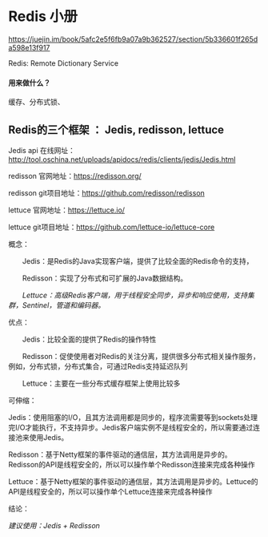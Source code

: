 # Redis 小册

https://juejin.im/book/5afc2e5f6fb9a07a9b362527/section/5b336601f265da598e13f917



Redis: Remote Dictionary Service

####  用来做什么？

 缓存、分布式锁、



## Redis的三个框架 ： Jedis, redisson, lettuce 



Jedis api 在线网址：http://tool.oschina.net/uploads/apidocs/redis/clients/jedis/Jedis.html

redisson 官网地址：https://redisson.org/

redisson git项目地址：https://github.com/redisson/redisson

lettuce 官网地址：https://lettuce.io/

lettuce git项目地址：https://github.com/lettuce-io/lettuce-core

 

概念：

　　Jedis：是Redis的Java实现客户端，提供了比较全面的Redis命令的支持，

　　Redisson：实现了分布式和可扩展的Java数据结构。

　　*Lettuce：高级Redis客户端，用于线程安全同步，异步和响应使用，支持集群，Sentinel，管道和编码器。*

优点：

　　Jedis：比较全面的提供了Redis的操作特性

　　Redisson：促使使用者对Redis的关注分离，提供很多分布式相关操作服务，例如，分布式锁，分布式集合，可通过Redis支持延迟队列

　　Lettuce：主要在一些分布式缓存框架上使用比较多

可伸缩：

Jedis：使用阻塞的I/O，且其方法调用都是同步的，程序流需要等到sockets处理完I/O才能执行，不支持异步。Jedis客户端实例不是线程安全的，所以需要通过连接池来使用Jedis。

Redisson：基于Netty框架的事件驱动的通信层，其方法调用是异步的。Redisson的API是线程安全的，所以可以操作单个Redisson连接来完成各种操作

Lettuce：基于Netty框架的事件驱动的通信层，其方法调用是异步的。Lettuce的API是线程安全的，所以可以操作单个Lettuce连接来完成各种操作

 

结论：

*建议使用：Jedis + Redisson*













































